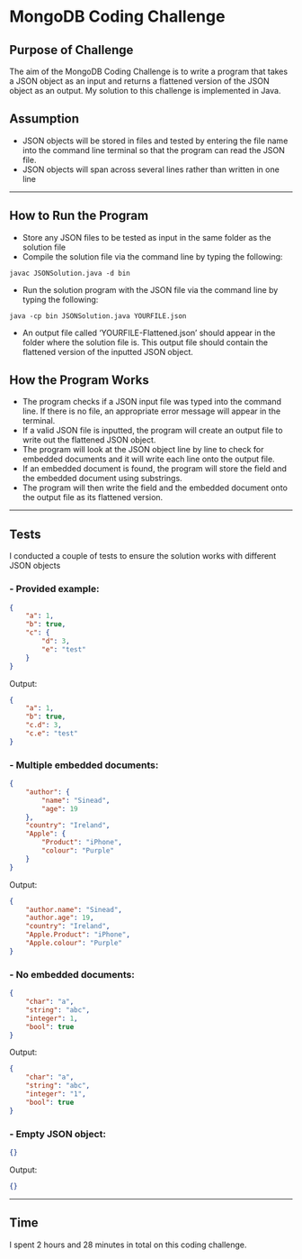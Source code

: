 # MongoDB Coding Challenge

## Purpose of Challenge
The aim of the MongoDB Coding Challenge is to write a program that takes a JSON object as an input and returns a flattened version of the JSON object as an output. My solution to this challenge is implemented in Java.

## Assumption
- JSON objects will be stored in files and tested by entering the file name into the command line terminal so that the program can read the JSON file.
- JSON objects will span across several lines rather than written in one line
 
---

## How to Run the Program
-	Store any JSON files to be tested as input in the same folder as the solution file
-	Compile the solution file via the command line by typing the following:
```
javac JSONSolution.java -d bin
```
-	Run the solution program with the JSON file via the command line by typing the following:
```
java -cp bin JSONSolution.java YOURFILE.json
```
- An output file called ‘YOURFILE-Flattened.json’ should appear in the folder where the solution file is. This output file should contain the flattened version of the inputted JSON object.

## How the Program Works
-	The program checks if a JSON input file was typed into the command line. If there is no file, an appropriate error message will appear in the terminal.
-	If a valid JSON file is inputted, the program will create an output file to write out the flattened JSON object.
-	The program will look at the JSON object line by line to check for embedded documents and it will write each line onto the output file.
-	If an embedded document is found, the program will store the field and the embedded document using substrings.
-	The program will then write the field and the embedded document onto the output file as its flattened version.

---

## Tests
I conducted a couple of tests to ensure the solution works with different JSON objects

### - Provided example:
```JSON
{
    "a": 1,
    "b": true,
    "c": {
        "d": 3,
        "e": "test"
    }
}
```

Output:
```JSON
{
    "a": 1,
    "b": true,
    "c.d": 3,
    "c.e": "test"
}
```

### - Multiple embedded documents:
```JSON
{
    "author": {
        "name": "Sinead",
        "age": 19
    },
    "country": "Ireland",
    "Apple": {
        "Product": "iPhone",
        "colour": "Purple"
    }
}
```

Output:
```JSON
{
    "author.name": "Sinead",
    "author.age": 19,
    "country": "Ireland",
    "Apple.Product": "iPhone",
    "Apple.colour": "Purple"
}
```

### - No embedded documents:
```JSON
{
    "char": "a",
    "string": "abc",
    "integer": 1,
    "bool": true
}	
```

Output:
```JSON
{
    "char": "a",
    "string": "abc",
    "integer": "1",
    "bool": true
}
```

### - Empty JSON object:
```JSON
{}
```

Output:
```JSON
{}
```

---

## Time
I spent 2 hours and 28 minutes in total on this coding challenge.
